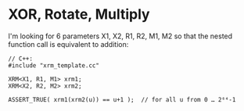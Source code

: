 # XOR, Rotate, Multiply

I'm looking for 6 parameters X1, X2, R1, R2, M1, M2 so that the nested function call is equivalent to addition:

```
// C++:
#include "xrm_template.cc"

XRM<X1, R1, M1> xrm1;
XRM<X2, R2, M2> xrm2;

ASSERT_TRUE( xrm1(xrm2(u)) == u+1 );  // for all u from 0 … 2⁶⁴-1
```

